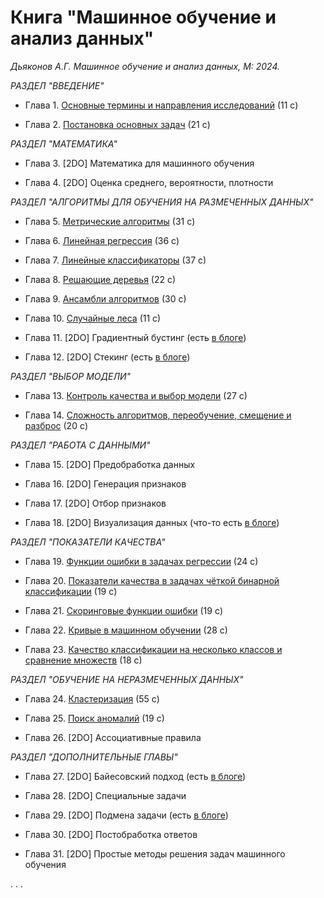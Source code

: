 # Книга "Машинное обучение и анализ данных"

*Дьяконов А.Г. Машинное обучение и анализ данных, М: 2024.*

*РАЗДЕЛ "ВВЕДЕНИЕ"*

* Глава 1. [Основные термины и направления исследований](book_001_intro_202401.pdf) (11 c)

* Глава 2. [Постановка основных задач](book_020_MLintro_202406.pdf) (21 c)

*РАЗДЕЛ "МАТЕМАТИКА"*

* Глава 3. [2DO] Математика для машинного обучения

* Глава 4. [2DO] Оценка среднего, вероятности, плотности

*РАЗДЕЛ "АЛГОРИТМЫ ДЛЯ ОБУЧЕНИЯ НА РАЗМЕЧЕННЫХ ДАННЫХ"*

* Глава 5. [Метрические алгоритмы](book_021_kNN_202413.pdf) (31 c)

* Глава 6. [Линейная регрессия](book_043_linreg_202305.pdf) (36 c)

* Глава 7. [Линейные классификаторы](book_023_linclass_202308.pdf) (37 с)

* Глава 8. [Решающие деревья](book_044_trees_202305.pdf) (22 с)

* Глава 9. [Ансамбли алгоритмов](book_030_ens_202409.pdf) (30 с)

* Глава 10. [Случайные леса](book_031_rf_202403.pdf) (11 с)

* Глава 11. [2DO] Градиентный бустинг (есть [в блоге](https://alexanderdyakonov.wordpress.com/2017/06/09/градиентный-бустинг/))

* Глава 12. [2DO] Стекинг (есть [в блоге](https://alexanderdyakonov.wordpress.com/2017/03/10/cтекинг-stacking-и-блендинг-blending/))

*РАЗДЕЛ "ВЫБОР МОДЕЛИ"*

* Глава 13. [Контроль качества и выбор модели](book_053_control_202309.pdf) (27 с)

* Глава 14. [Сложность алгоритмов, переобучение, смещение и разброс](book_048_bias_variance_202306.pdf) (20 c)

*РАЗДЕЛ "РАБОТА С ДАННЫМИ"*

* Глава 15. [2DO] Предобработка данных

* Глава 16. [2DO] Генерация признаков

* Глава 17. [2DO] Отбор признаков

* Глава 18. [2DO] Визуализация данных (что-то есть [в блоге](https://alexanderdyakonov.wordpress.com/2017/10/30/визуализация-часть-1/))

*РАЗДЕЛ "ПОКАЗАТЕЛИ КАЧЕСТВА"*

* Глава 19. [Функции ошибки в задачах регрессии](book_071_regressionerrors_202306.pdf) (24 с)

* Глава 20. [Показатели качества в задачах чёткой бинарной классификации](book_072_classificationerrors_202406.pdf) (19 c)

* Глава 21. [Скоринговые функции ошибки](book_073_logloss_202407.pdf) (19 c)

* Глава 22. [Кривые в машинном обучении](book_074_rocauc_202410.pdf) (28 с)

* Глава 23. [Качество классификации на несколько классов и сравнение множеств](book_075_multiclass_202408.pdf) (18 с)

*РАЗДЕЛ "ОБУЧЕНИЕ НА НЕРАЗМЕЧЕННЫХ ДАННЫХ"*

* Глава 24. [Кластеризация](book_081_cluster_202401.pdf) (55 c)

* Глава 25. [Поиск аномалий](book_047_anomaly_06.pdf) (19 с)

* Глава 26. [2DO] Ассоциативные правила

*РАЗДЕЛ "ДОПОЛНИТЕЛЬНЫЕ ГЛАВЫ"*

* Глава 27. [2DO] Байесовский подход (есть [в блоге](https://alexanderdyakonov.wordpress.com/2018/07/30/байесовский-подход/))

* Глава 28. [2DO] Специальные задачи

* Глава 29. [2DO] Подмена задачи (есть [в блоге](https://alexanderdyakonov.wordpress.com/2019/03/22/подмена-задачи-в-ml/))

* Глава 30. [2DO] Постобработка ответов

* Глава 31. [2DO] Простые методы решения задач машинного обучения 

. . .


